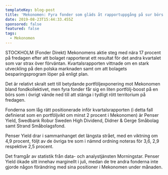 ```yaml
---
templateKey: blog-post
title: 'Mekonomen: Fyra fonder som gläds åt rapportuppgång på sur börs'
date: 2019-08-23T15:44:33.455Z
sponsored: false
featured: false
tags:
  - Mekonomen
---
```

STOCKHOLM (Fonder Direkt) Mekonomens aktie steg med nära 17 procent på fredagen efter att bolaget rapporterat ett resultat för det andra kvartalet som var strax över förväntan. Kvartalsrapporten vittnade om en stark utveckling på den polska marknaden samt om att bolagets besparingsprogram löper på enligt plan.



Det är relativt skralt sett till betydande portföljexponering mot Mekonomen bland fondkollektivet, men fyra fonder får sig en liten portfölj-boost på en börs som i övrigt vände ned till att stänga i tydligt rött territorium på fredagen.



Fonderna som låg rätt positionerade inför kvartalsrapporten (i detta fall definierat som en portföljvikt om minst 2 procent i Mekonomen) är Penser Yield, Swedbank Robur Sweden High Dividend, Didner & Gerge Småbolag samt Strand Småbolagsfond.



Penser Yield drar i sammanhanget det längsta strået, med en viktning om 4,9 procent, följt av de övriga tre som i nämnd ordning noteras för 3,6, 2,9 respektive 2,5 procent.



Det framgår av statistik från data- och analystjänsten Morningstar. Penser Yield ökade sitt innehav marginellt i juli, medan de tre andra fonderna inte gjorde någon förändring med sina positioner i Mekonomen under månaden.
